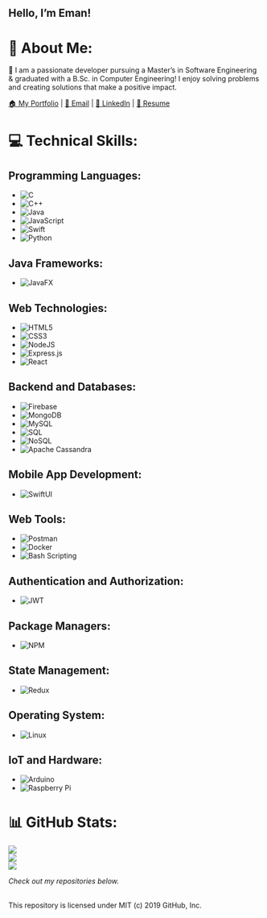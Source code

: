 ## Hello, I’m Eman!

# 👤 About Me:
🚀 I am a passionate developer pursuing a Master’s in Software Engineering & graduated with a B.Sc. in Computer Engineering! I enjoy solving problems and creating solutions that make a positive impact.

[🏠 My Portfolio](https://emansarahafi.github.io/emansarahafi/) | [📧 Email](mailto:emansarahafi@gmail.com) | [🔗 LinkedIn](https://www.linkedin.com/in/emansarahafi/) | [📄 Resume](https://github.com/emansarahafi/emansarahafi/raw/383cda6b0cdd349aa3e608df2d53b8e847045fff/CV_2023-11-10_Eman_Afi.pdf)

# 💻 Technical Skills:

## Programming Languages:
- ![C](https://img.shields.io/badge/c-%2300599C.svg?style=for-the-badge&logo=c&logoColor=white) 
- ![C++](https://img.shields.io/badge/c++-%2300599C.svg?style=for-the-badge&logo=c%2B%2B&logoColor=white) 
- ![Java](https://img.shields.io/badge/java-%23ED8B00.svg?style=for-the-badge&logo=java&logoColor=white) 
- ![JavaScript](https://img.shields.io/badge/javascript-%23323330.svg?style=for-the-badge&logo=javascript&logoColor=%23F7DF1E) 
- ![Swift](https://img.shields.io/badge/swift-%23FA7343.svg?style=for-the-badge&logo=swift&logoColor=white) 
- ![Python](https://img.shields.io/badge/python-%2314354C.svg?style=for-the-badge&logo=python&logoColor=white) 

## Java Frameworks:
- ![JavaFX](https://img.shields.io/badge/JavaFX-%23ED8B00.svg?style=for-the-badge&logo=java&logoColor=white) 

## Web Technologies:
- ![HTML5](https://img.shields.io/badge/html5-%23E34F26.svg?style=for-the-badge&logo=html5&logoColor=white) 
- ![CSS3](https://img.shields.io/badge/css3-%231572B6.svg?style=for-the-badge&logo=css3&logoColor=white) 
- ![NodeJS](https://img.shields.io/badge/node.js-6DA55F?style=for-the-badge&logo=node.js&logoColor=white) 
- ![Express.js](https://img.shields.io/badge/express.js-%23404d59.svg?style=for-the-badge&logo=express&logoColor=%2361DAFB) 
- ![React](https://img.shields.io/badge/react-%2320232a.svg?style=for-the-badge&logo=react&logoColor=%2361DAFB) 

## Backend and Databases:
- ![Firebase](https://img.shields.io/badge/firebase-%23039BE5.svg?style=for-the-badge&logo=firebase) 
- ![MongoDB](https://img.shields.io/badge/MongoDB-%234ea94b.svg?style=for-the-badge&logo=mongodb&logoColor=white) 
- ![MySQL](https://img.shields.io/badge/mysql-%2300f.svg?style=for-the-badge&logo=mysql&logoColor=white) 
- ![SQL](https://img.shields.io/badge/SQL-%2307405e.svg?style=for-the-badge&logo=sqlite&logoColor=white) 
- ![NoSQL](https://img.shields.io/badge/NoSQL-003545?style=for-the-badge&logo=firebase&logoColor=white) 
- ![Apache Cassandra](https://img.shields.io/badge/Apache%20Cassandra-%231287B0.svg?style=for-the-badge&logo=apache%20cassandra&logoColor=white) 

## Mobile App Development:
- ![SwiftUI](https://img.shields.io/badge/SwiftUI-%23FA7343.svg?style=for-the-badge&logo=swift&logoColor=white) 

## Web Tools:
- ![Postman](https://img.shields.io/badge/Postman-FF6C37?style=for-the-badge&logo=postman&logoColor=white) 
- ![Docker](https://img.shields.io/badge/docker-%230db7ed.svg?style=for-the-badge&logo=docker&logoColor=white) 
- ![Bash Scripting](https://img.shields.io/badge/Bash-121011?style=for-the-badge&logo=gnu-bash&logoColor=white) 

## Authentication and Authorization:
- ![JWT](https://img.shields.io/badge/JWT-black?style=for-the-badge&logo=JSON%20web%20tokens) 

## Package Managers:
- ![NPM](https://img.shields.io/badge/NPM-%23000000.svg?style=for-the-badge&logo=npm&logoColor=white) 

## State Management:
- ![Redux](https://img.shields.io/badge/redux-%23593d88.svg?style=for-the-badge&logo=redux&logoColor=white) 

## Operating System:
- ![Linux](https://img.shields.io/badge/linux-%231572B6.svg?style=for-the-badge&logo=linux&logoColor=white) 

## IoT and Hardware:
- ![Arduino](https://img.shields.io/badge/Arduino-%2300979D.svg?style=for-the-badge&logo=arduino&logoColor=white) 
- ![Raspberry Pi](https://img.shields.io/badge/Raspberry%20Pi-%23C51A4A.svg?style=for-the-badge&logo=raspberry%20pi&logoColor=white) 

# 📊 GitHub Stats:
![](https://github-readme-stats.vercel.app/api?username=emansarahafi&hide_border=false&include_all_commits=true&count_private=true)<br/>
![](https://github-readme-streak-stats.herokuapp.com/?user=emansarahafi&hide_border=false)<br/>
![](https://github-readme-stats.vercel.app/api/top-langs/?username=emansarahafi&hide_border=false&include_all_commits=true&count_private=true&layout=compact)


*Check out my repositories below.*

<br/>
This repository is licensed under MIT (c) 2019 GitHub, Inc.
